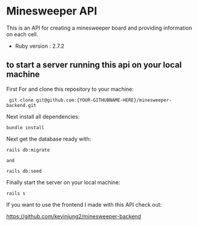 # Minesweeper API

This is an API for creating a minesweeper board and providing information on each cell.

* Ruby version : 2.7.2

## to start a server running this api on your local machine

 First For and clone this repository to your machine:
 
 ``` git clone git@github.com:{YOUR-GITHUBNAME-HERE}/minesweeper-backend.git```
 
 Next install all dependencies:
 
 ``` bundle install ```
 
 Next get the database ready with:
 
 ``` rails db:migrate ```
    
    and 
    
 ``` rails db:seed ```
 
 Finally start the server on your local machine:
 
 ``` rails s ```
 
 If you want to use the frontend I made with this API check out:
 
 https://github.com/kevinjung2/minesweeper-backend
